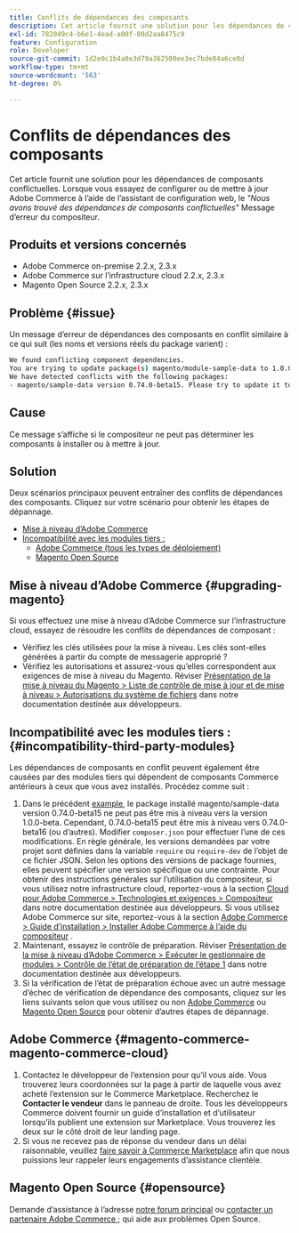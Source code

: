 ```yaml
---
title: Conflits de dépendances des composants
description: Cet article fournit une solution pour les dépendances de composants conflictuelles. Lors de la configuration ou de la mise à jour d’Adobe Commerce à l’aide de l’assistant de configuration web, le message d’erreur du compositeur *"Nous avons détecté des dépendances de composants conflictuelles"* s’affiche.
exl-id: 782049c4-b6e1-4ead-a00f-80d2aa8475c9
feature: Configuration
role: Developer
source-git-commit: 1d2e0c1b4a8e3d79a362500ee3ec7bde84a6ce0d
workflow-type: tm+mt
source-wordcount: '563'
ht-degree: 0%

---
```


# Conflits de dépendances des composants

Cet article fournit une solution pour les dépendances de composants conflictuelles. Lorsque vous essayez de configurer ou de mettre à jour Adobe Commerce à l’aide de l’assistant de configuration web, le *&quot;Nous avons trouvé des dépendances de composants conflictuelles&quot;* Message d’erreur du compositeur.

## Produits et versions concernés

* Adobe Commerce on-premise 2.2.x, 2.3.x
* Adobe Commerce sur l’infrastructure cloud 2.2.x, 2.3.x
* Magento Open Source 2.2.x, 2.3.x


## Problème {#issue}

Un message d’erreur de dépendances des composants en conflit similaire à ce qui suit (les noms et versions réels du package varient) :

```bash
We found conflicting component dependencies.
You are trying to update package(s) magento/module-sample-data to 1.0.0-beta
We have detected conflicts with the following packages:
- magento/sample-data version 0.74.0-beta15. Please try to update it to one of the following package versions: 0.74.0-beta16, 0.74.0-beta14, 0.74.0-beta13, 0.74.0-beta12, 0.74.0-beta11, 0.74.0-beta10, 0.74.0-beta9, 0.74.0-beta8, 0.74.0-beta7
```

## Cause

Ce message s’affiche si le compositeur ne peut pas déterminer les composants à installer ou à mettre à jour.

## Solution

Deux scénarios principaux peuvent entraîner des conflits de dépendances des composants. Cliquez sur votre scénario pour obtenir les étapes de dépannage.

* [Mise à niveau d’Adobe Commerce](#upgrading-magento)
* [Incompatibilité avec les modules tiers :](#incompatibility-third-party-modules)
   * [Adobe Commerce (tous les types de déploiement)](#magento-commerce-magento-commerce-cloud)
   * [Magento Open Source](#opensource)

## Mise à niveau d’Adobe Commerce {#upgrading-magento}

Si vous effectuez une mise à niveau d’Adobe Commerce sur l’infrastructure cloud, essayez de résoudre les conflits de dépendances de composant :

* Vérifiez les clés utilisées pour la mise à niveau. Les clés sont-elles générées à partir du compte de messagerie approprié ?
* Vérifiez les autorisations et assurez-vous qu’elles correspondent aux exigences de mise à niveau du Magento. Réviser [Présentation de la mise à niveau du Magento > Liste de contrôle de mise à jour et de mise à niveau > Autorisations du système de fichiers](https://devdocs.magento.com/guides/v2.3/comp-mgr/prereq/prereq_compman-checklist.html#perms) dans notre documentation destinée aux développeurs.

## Incompatibilité avec les modules tiers : {#incompatibility-third-party-modules}

Les dépendances de composants en conflit peuvent également être causées par des modules tiers qui dépendent de composants Commerce antérieurs à ceux que vous avez installés. Procédez comme suit :

1. Dans le précédent [example](#issue), le package installé magento/sample-data version 0.74.0-beta15 ne peut pas être mis à niveau vers la version 1.0.0-beta. Cependant, 0.74.0-beta15 peut être mis à niveau vers 0.74.0-beta16 (ou d’autres). Modifier `composer.json` pour effectuer l’une de ces modifications. En règle générale, les versions demandées par votre projet sont définies dans la variable `require` ou `require-dev` de l’objet de ce fichier JSON. Selon les options des versions de package fournies, elles peuvent spécifier une version spécifique ou une contrainte. Pour obtenir des instructions générales sur l’utilisation du compositeur, si vous utilisez notre infrastructure cloud, reportez-vous à la section [Cloud pour Adobe Commerce > Technologies et exigences > Compositeur](https://devdocs.magento.com/cloud/reference/cloud-composer.html#files) dans notre documentation destinée aux développeurs. Si vous utilisez Adobe Commerce sur site, reportez-vous à la section [Adobe Commerce > Guide d’installation > Installer Adobe Commerce à l’aide du compositeur](https://devdocs.magento.com/guides/v2.4/install-gde/composer.html) .
1. Maintenant, essayez le contrôle de préparation. Réviser [Présentation de la mise à niveau d’Adobe Commerce > Exécuter le gestionnaire de modules > Contrôle de l’état de préparation de l’étape 1](https://devdocs.magento.com/guides/v2.3/comp-mgr/module-man/compman-readiness.html) dans notre documentation destinée aux développeurs.
1. Si la vérification de l’état de préparation échoue avec un autre message d’échec de vérification de dépendance des composants, cliquez sur les liens suivants selon que vous utilisez ou non [Adobe Commerce](#magento-commerce-magento-commerce-cloud) ou [Magento Open Source](#opensource) pour obtenir d’autres étapes de dépannage.

## Adobe Commerce {#magento-commerce-magento-commerce-cloud}

1. Contactez le développeur de l’extension pour qu’il vous aide. Vous trouverez leurs coordonnées sur la page à partir de laquelle vous avez acheté l’extension sur le Commerce Marketplace. Recherchez le **Contacter le vendeur** dans le panneau de droite. Tous les développeurs Commerce doivent fournir un guide d’installation et d’utilisateur lorsqu’ils publient une extension sur Marketplace. Vous trouverez les deux sur le côté droit de leur landing page.
1. Si vous ne recevez pas de réponse du vendeur dans un délai raisonnable, veuillez [faire savoir à Commerce Marketplace](https://marketplacesupport.magento.com/hc/en-us) afin que nous puissions leur rappeler leurs engagements d’assistance clientèle.

## Magento Open Source {#opensource}

Demande d’assistance à l’adresse [notre forum principal](https://community.magento.com/) ou [contacter un partenaire Adobe Commerce ;](https://magento.com/find-a-partner) qui aide aux problèmes Open Source.
